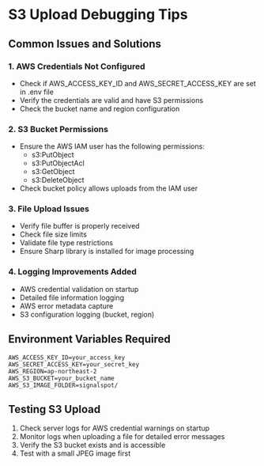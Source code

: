 # S3 Upload Debugging Tips

## Common Issues and Solutions

### 1. AWS Credentials Not Configured
- Check if AWS_ACCESS_KEY_ID and AWS_SECRET_ACCESS_KEY are set in .env file
- Verify the credentials are valid and have S3 permissions
- Check the bucket name and region configuration

### 2. S3 Bucket Permissions
- Ensure the AWS IAM user has the following permissions:
  - s3:PutObject
  - s3:PutObjectAcl
  - s3:GetObject
  - s3:DeleteObject
- Check bucket policy allows uploads from the IAM user

### 3. File Upload Issues
- Verify file buffer is properly received
- Check file size limits
- Validate file type restrictions
- Ensure Sharp library is installed for image processing

### 4. Logging Improvements Added
- AWS credential validation on startup
- Detailed file information logging
- AWS error metadata capture
- S3 configuration logging (bucket, region)

## Environment Variables Required
```
AWS_ACCESS_KEY_ID=your_access_key
AWS_SECRET_ACCESS_KEY=your_secret_key
AWS_REGION=ap-northeast-2
AWS_S3_BUCKET=your_bucket_name
AWS_S3_IMAGE_FOLDER=signalspot/
```

## Testing S3 Upload
1. Check server logs for AWS credential warnings on startup
2. Monitor logs when uploading a file for detailed error messages
3. Verify the S3 bucket exists and is accessible
4. Test with a small JPEG image first